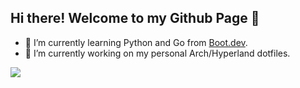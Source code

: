 ## Hi there! Welcome to my Github Page 👋

- 🌱 I’m currently learning Python and Go from [Boot.dev](https://www.boot.dev/u/a_nightails).
- 🔭 I’m currently working on my personal Arch/Hyperland dotfiles.

<p align="left">
  <img src="https://api.boot.dev/v1/users/public/b5dee62c-6367-478c-aa03-02d5af17757f/thumbnail" >
</p>
<!--
**Nightails/Nightails** is a ✨ _special_ ✨ repository because its `README.md` (this file) appears on your GitHub profile.

Here are some ideas to get you started:


- 👯 I’m looking to collaborate on ...
- 🤔 I’m looking for help with ...
- 💬 Ask me about ...
- 📫 How to reach me: ...
- 😄 Pronouns: ...
- ⚡ Fun fact: ...
-->
